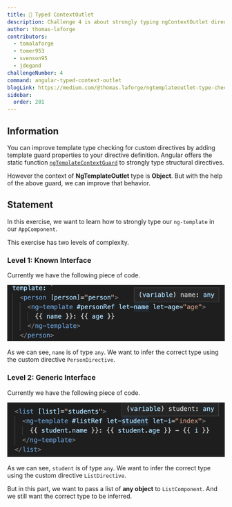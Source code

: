 ```yaml
---
title: 🔴 Typed ContextOutlet
description: Challenge 4 is about strongly typing ngContextOutlet directives
author: thomas-laforge
contributors:
  - tomalaforge
  - tomer953
  - svenson95
  - jdegand
challengeNumber: 4
command: angular-typed-context-outlet
blogLink: https://medium.com/@thomas.laforge/ngtemplateoutlet-type-checking-5d2dcb07a2c6
sidebar:
  order: 201
---
```


## Information

You can improve template type checking for custom directives by adding template guard properties to your directive definition. Angular offers the static function [`ngTemplateContextGuard`](https://angular.dev/guide/directives/structural-directives#improving-template-type-checking-for-custom-directives) to strongly type structural directives.

However the context of **NgTemplateOutlet** type is **Object**. But with the help of the above guard, we can improve that behavior.

## Statement

In this exercise, we want to learn how to strongly type our `ng-template` in our `AppComponent`.

This exercise has two levels of complexity.

### Level 1: Known Interface

Currently we have the following piece of code.

![Unkown Person](../../../../assets/4/unknown-person.png 'Unkown Person')

As we can see, `name` is of type `any`. We want to infer the correct type using the custom directive `PersonDirective`.

### Level 2: Generic Interface

Currently we have the following piece of code.

![Unkown Student](../../../../assets/4/unknown-student.png 'Unkown Student')

As we can see, `student` is of type `any`. We want to infer the correct type using the custom directive `ListDirective`.

But in this part, we want to pass a list of **any object** to `ListComponent`. And we still want the correct type to be inferred.
